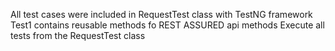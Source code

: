 All test cases were included in RequestTest class with TestNG framework
Test1 contains reusable methods fo REST ASSURED api methods
Execute all tests from the RequestTest class
